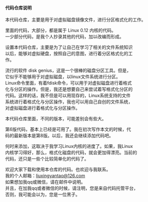 #### 代码仓库说明

本代码仓库，主要是用于对虚拟磁盘镜像文件，进行分区格式化的工作。

里面的代码，大部分，都是属于 Linux 0.12 内核的代码。   
一少部分代码，是我个人抄录其他的代码，加以改编而形成。

设置本代码仓库，主要是为了让自己在学习了相关的文件系统知识   
以后，能够对虚拟硬盘，按照自己的意图，进行着分区格式化的工   
作。
   
流行的软件 disk genius，这是一个很棒的磁盘分区工具。但是，   
它似乎不能够用于对虚拟磁盘，以linux文件系统进行分区。   
Linux命令里面，有着fdisk命令，可以用于对虚拟磁盘进行着格式   
化与分区的操作。但是，我还是想要自己来尝试着写格式化分区的   
代码。这样的话，我不但是可以用现存的，Linux系统支持的文件   
系统进行着格式化与分区操作，我也可以用自己自创的文件系统，   
对虚拟磁盘进行着格式化与分区操作。

本代码仓库里面，不同的版本，可能差别会有些大。

第6版代码，基本上已经是可用了。我在初次写作本文的时候，代  
码的最新版本是第8版。以后，我还会继续添加代码吧。

何时来添加，这取决于我学习Linux内核的进度了。如果，我Linux   
内核学习得好，那么，格式化磁盘的代码，就会更加得漂亮。当前的   
代码，还只是一些个比较简单化的代码了。

欢迎大家下载和使用本仓库的代码。也欢迎与我联系。   
我的个人邮箱：liuxingyantao@126.com   
如果想加我qq或微信，请在邮件中说明。   
并且，在加我qq或者微信的时候，请注明，您是来自代码托管平台，   
否则，我可能会以为，您是一位黑子。
